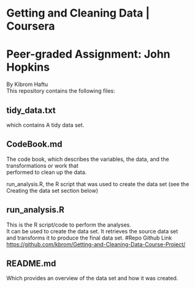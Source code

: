 # Getting and Cleaning Data |  Coursera <br />
# Peer-graded Assignment: John Hopkins
By Kibrom Haftu  <br />
This repository contains the following files:
<br />


## tidy_data.txt
 which contains A tidy data set.
 
 ## CodeBook.md
The code book, which describes the variables, the data, and the transformations or work that <br /> performed to clean up the data.

run_analysis.R, the R script that was used to create the data set (see the Creating the data set section below)
## run_analysis.R
 This is the R script/code to perform the  analyses. <br />
It can be used to create the data set. It retrieves the source data set <br />  and transforms it to produce the final data set.
#Repo Github Link
https://github.com/kbrom/Getting-and-Cleaning-Data-Course-Project/
## README.md
Which provides an overview of the data set and how it was created. 

